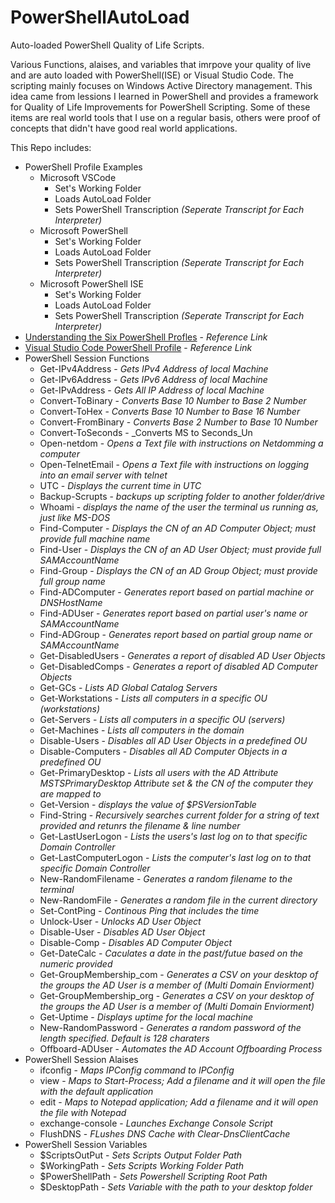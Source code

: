 # PowerShellAutoLoad
Auto-loaded PowerShell Quality of Life Scripts.

Various Functions, alaises, and variables that imrpove your quality of live and are auto loaded with PowerShell(ISE) or Visual Studio Code.  The scripting mainly focuses on Windows Active Directory management.  This idea came from lessions I learned in PowerShell and provides a framework for Quality of Life Improvements for PowerShell Scripting.  Some of these items are real world tools that I use on a regular basis, others were proof of concepts that didn't have good real world applications.

This Repo includes:
* PowerShell Profile Examples
  * Microsoft VSCode
    * Set's Working Folder
    * Loads AutoLoad Folder
    * Sets PowerShell Transcription _(Seperate Transcript for Each Interpreter)_
  * Microsoft PowerShell
    * Set's Working Folder
    * Loads AutoLoad Folder
    * Sets PowerShell Transcription _(Seperate Transcript for Each Interpreter)_
  * Microsoft PowerShell ISE
    * Set's Working Folder
    * Loads AutoLoad Folder
    * Sets PowerShell Transcription  _(Seperate Transcript for Each Interpreter)_
 * <a href="https://devblogs.microsoft.com/scripting/understanding-the-six-powershell-profiles/">Understanding the Six PowerShell Profles</a> - _Reference Link_
  * <a href="https://wagthereal.com/2017/08/25/visual-studio-code-powershell-profile/">Visual Studio Code PowerShell Profile</a> - _Reference Link_
* PowerShell Session Functions
   * Get-IPv4Address - _Gets IPv4 Address of local Machine_
   * Get-IPv6Address - _Gets IPv6 Address of local Machine_
   * Get-IPvAddress - _Gets All IP Address of local Machine_
   * Convert-ToBinary - _Converts Base 10 Number to Base 2 Number_
   * Convert-ToHex - _Converts Base 10 Number to Base 16 Number_
   * Convert-FromBinary - _Converts Base 2 Number to Base 10 Number_
   * Convert-ToSeconds - _Converts MS to Seconds_Un
   * Open-netdom - _Opens a Text file with instructions on Netdomming a computer_
   * Open-TelnetEmail - _Opens a Text file with instructions on logging into an email server with telnet_
   * UTC - _Displays the current time in UTC_
   * Backup-Scrupts - _backups up scripting folder to another folder/drive_
   * Whoami - _displays the name of the user the terminal us running as, just like MS-DOS_
   * Find-Computer - _Displays the CN of an AD Computer Object; must provide full machine name_
   * Find-User - _Displays the CN of an AD User Object; must provide full SAMAccountName_
   * Find-Group - _Displays the CN of an AD Group Object; must provide full group name_
   * Find-ADComputer - _Generates report based on partial machine or DNSHostName_
   * Find-ADUser - _Generates report based on partial user's name or SAMAccountName_
   * Find-ADGroup - _Generates report based on partial group name or SAMAccountName_
   * Get-DisabledUsers - _Generates a report of disabled AD User Objects_
   * Get-DisabledComps - _Generates a report of disabled AD Computer Objects_
   * Get-GCs - _Lists AD Global Catalog Servers_
   * Get-Workstations - _Lists all computers in a specific OU (workstations)_
   * Get-Servers - _Lists all computers in a specific OU (servers)_
   * Get-Machines - _Lists all computers in the domain_
   * Disable-Users - _Disables all AD User Objects in a predefined OU_
   * Disable-Computers - _Disables all AD Computer Objects in a predefined OU_
   * Get-PrimaryDesktop - _Lists all users with the AD Attribute MSTSPrimaryDesktop Attribute set & the CN of the computer they are mapped to_
   * Get-Version - _displays the value of $PSVersionTable_
   * Find-String - _Recursively searches current folder for a string of text provided and retunrs the filename & line number_
   * Get-LastUserLogon - _Lists the users's last log on to that specific Domain Controller_
   * Get-LastComputerLogon - _Lists the computer's last log on to that specific Domain Controller_
   * New-RandomFilename - _Generates a random filename to the terminal_
   * New-RandomFile - _Generates a random file in the current directory_
   * Set-ContPing - _Continous Ping that includes the time_
   * Unlock-User - _Unlocks AD User Object_
   * Disable-User - _Disables AD User Object_
   * Disable-Comp - _Disables AD Computer Object_
   * Get-DateCalc - _Caculates a date in the past/futue based on the numeric provided_
   * Get-GroupMembership_com - _Generates a CSV on your desktop of the groups the AD User is a member of (Multi Domain Enviorment)_
   * Get-GroupMembership_org - _Generates a CSV on your desktop of the groups the AD User is a member of (Multi Domain Enviorment)_
   * Get-Uptime - _Displays uptime for the local machine_
   * New-RandomPassword - _Generates a random password of the length specified.  Default is 128 charaters_
   * Offboard-ADUser - _Automates the AD Account Offboarding Process_
* PowerShell Session Alaises
  * ifconfig - _Maps IPConfig command to IPConfig_
  * view - _Maps to Start-Process; Add a filename and it will open the file with the default application_
  * edit - _Maps to Notepad application; Add a filename and it will open the file with Notepad_
  * exchange-console - _Launches Exchange Console Script_
  * FlushDNS - _FLushes DNS Cache with Clear-DnsClientCache_
* PowerShell Session Variables
  * $ScriptsOutPut - _Sets Scripts Output Folder Path_
  * $WorkingPath - _Sets Scripts Working Folder Path_
  * $PowerShellPath - _Sets Powershell Scripting Root Path_
  * $DesktopPath - _Sets Variable with the path to your desktop folder_
